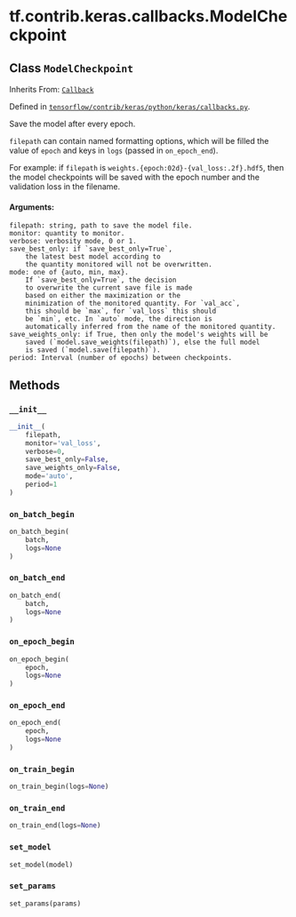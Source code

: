 <div itemscope itemtype="http://developers.google.com/ReferenceObject">
<meta itemprop="name" content="tf.contrib.keras.callbacks.ModelCheckpoint" />
<meta itemprop="property" content="__init__"/>
<meta itemprop="property" content="on_batch_begin"/>
<meta itemprop="property" content="on_batch_end"/>
<meta itemprop="property" content="on_epoch_begin"/>
<meta itemprop="property" content="on_epoch_end"/>
<meta itemprop="property" content="on_train_begin"/>
<meta itemprop="property" content="on_train_end"/>
<meta itemprop="property" content="set_model"/>
<meta itemprop="property" content="set_params"/>
</div>

# tf.contrib.keras.callbacks.ModelCheckpoint

## Class `ModelCheckpoint`

Inherits From: [`Callback`](../../../../tf/contrib/keras/callbacks/Callback.md)



Defined in [`tensorflow/contrib/keras/python/keras/callbacks.py`](https://www.tensorflow.org/code/tensorflow/contrib/keras/python/keras/callbacks.py).

Save the model after every epoch.

`filepath` can contain named formatting options,
which will be filled the value of `epoch` and
keys in `logs` (passed in `on_epoch_end`).

For example: if `filepath` is `weights.{epoch:02d}-{val_loss:.2f}.hdf5`,
then the model checkpoints will be saved with the epoch number and
the validation loss in the filename.

#### Arguments:

    filepath: string, path to save the model file.
    monitor: quantity to monitor.
    verbose: verbosity mode, 0 or 1.
    save_best_only: if `save_best_only=True`,
        the latest best model according to
        the quantity monitored will not be overwritten.
    mode: one of {auto, min, max}.
        If `save_best_only=True`, the decision
        to overwrite the current save file is made
        based on either the maximization or the
        minimization of the monitored quantity. For `val_acc`,
        this should be `max`, for `val_loss` this should
        be `min`, etc. In `auto` mode, the direction is
        automatically inferred from the name of the monitored quantity.
    save_weights_only: if True, then only the model's weights will be
        saved (`model.save_weights(filepath)`), else the full model
        is saved (`model.save(filepath)`).
    period: Interval (number of epochs) between checkpoints.

## Methods

<h3 id="__init__"><code>__init__</code></h3>

``` python
__init__(
    filepath,
    monitor='val_loss',
    verbose=0,
    save_best_only=False,
    save_weights_only=False,
    mode='auto',
    period=1
)
```



<h3 id="on_batch_begin"><code>on_batch_begin</code></h3>

``` python
on_batch_begin(
    batch,
    logs=None
)
```



<h3 id="on_batch_end"><code>on_batch_end</code></h3>

``` python
on_batch_end(
    batch,
    logs=None
)
```



<h3 id="on_epoch_begin"><code>on_epoch_begin</code></h3>

``` python
on_epoch_begin(
    epoch,
    logs=None
)
```



<h3 id="on_epoch_end"><code>on_epoch_end</code></h3>

``` python
on_epoch_end(
    epoch,
    logs=None
)
```



<h3 id="on_train_begin"><code>on_train_begin</code></h3>

``` python
on_train_begin(logs=None)
```



<h3 id="on_train_end"><code>on_train_end</code></h3>

``` python
on_train_end(logs=None)
```



<h3 id="set_model"><code>set_model</code></h3>

``` python
set_model(model)
```



<h3 id="set_params"><code>set_params</code></h3>

``` python
set_params(params)
```





